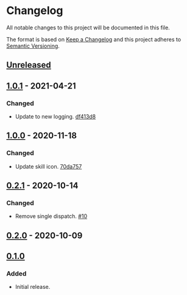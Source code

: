 # Changelog

All notable changes to this project will be documented in this file.

The format is based on [Keep a Changelog](http://keepachangelog.com/)
and this project adheres to [Semantic Versioning](http://semver.org/).

## [Unreleased](https://github.com/atomist-skills/github-release-skill/compare/1.0.1...HEAD)

## [1.0.1](https://github.com/atomist-skills/github-release-skill/compare/1.0.0...1.0.1) - 2021-04-21

### Changed

-   Update to new logging. [df413d8](https://github.com/atomist-skills/github-release-skill/commit/df413d8d1d97f2ea0ced95bfb29661dac98aeac1)

## [1.0.0](https://github.com/atomist-skills/github-release-skill/compare/0.2.1...1.0.0) - 2020-11-18

### Changed

-   Update skill icon. [70da757](https://github.com/atomist-skills/github-release-skill/commit/70da7572fc99355a0a36fed55f2baac5b1762c45)

## [0.2.1](https://github.com/atomist-skills/github-release-skill/compare/0.2.0...0.2.1) - 2020-10-14

### Changed

-   Remove single dispatch. [#10](https://github.com/atomist-skills/github-release-skill/issues/10)

## [0.2.0](https://github.com/atomist-skills/github-release-skill/compare/0.1.0...0.2.0) - 2020-10-09

## [0.1.0](https://github.com/atomist-skills/github-release-skill/tree/0.1.0)

### Added

-   Initial release.
